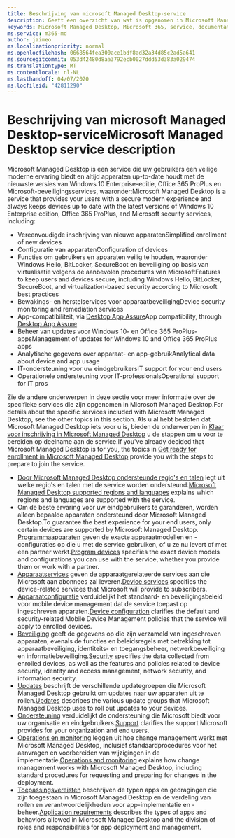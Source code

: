 ```yaml
---
title: Beschrijving van microsoft Managed Desktop-service
description: Geeft een overzicht van wat is opgenomen in Microsoft Managed Desktop als service
keywords: Microsoft Managed Desktop, Microsoft 365, service, documentatie
ms.service: m365-md
author: jaimeo
ms.localizationpriority: normal
ms.openlocfilehash: 0668564fea300ace1bdf8ad32a34d85c2ad5a641
ms.sourcegitcommit: 053d42480d8aa3792ecb0027ddd53d383a029474
ms.translationtype: MT
ms.contentlocale: nl-NL
ms.lasthandoff: 04/07/2020
ms.locfileid: "42811290"
---
```

# <a name="microsoft-managed-desktop-service-description"></a><span data-ttu-id="6590e-104">Beschrijving van microsoft Managed Desktop-service</span><span class="sxs-lookup"><span data-stu-id="6590e-104">Microsoft Managed Desktop service description</span></span>

<span data-ttu-id="6590e-105">Microsoft Managed Desktop is een service die uw gebruikers een veilige moderne ervaring biedt en altijd apparaten up-to-date houdt met de nieuwste versies van Windows 10 Enterprise-editie, Office 365 ProPlus en Microsoft-beveiligingsservices, waaronder:</span><span class="sxs-lookup"><span data-stu-id="6590e-105">Microsoft Managed Desktop is a service that provides your users with a secure modern experience and always keeps devices up to date with the latest versions of Windows 10 Enterprise edition, Office 365 ProPlus, and Microsoft security services, including:</span></span>

- <span data-ttu-id="6590e-106">Vereenvoudigde inschrijving van nieuwe apparaten</span><span class="sxs-lookup"><span data-stu-id="6590e-106">Simplified enrollment of new devices</span></span>
- <span data-ttu-id="6590e-107">Configuratie van apparaten</span><span class="sxs-lookup"><span data-stu-id="6590e-107">Configuration of devices</span></span>
- <span data-ttu-id="6590e-108">Functies om gebruikers en apparaten veilig te houden, waaronder Windows Hello, BitLocker, SecureBoot en beveiliging op basis van virtualisatie volgens de aanbevolen procedures van Microsoft</span><span class="sxs-lookup"><span data-stu-id="6590e-108">Features to keep users and devices secure, including Windows Hello, BitLocker, SecureBoot, and virtualization-based security according to Microsoft best practices</span></span>
- <span data-ttu-id="6590e-109">Bewakings- en herstelservices voor apparaatbeveiliging</span><span class="sxs-lookup"><span data-stu-id="6590e-109">Device security monitoring and remediation services</span></span>
- <span data-ttu-id="6590e-110">App-compatibiliteit, via [Desktop App Assure](https://docs.microsoft.com/fasttrack/win-10-desktop-app-assure)</span><span class="sxs-lookup"><span data-stu-id="6590e-110">App compatibility, through [Desktop App Assure](https://docs.microsoft.com/fasttrack/win-10-desktop-app-assure)</span></span>
- <span data-ttu-id="6590e-111">Beheer van updates voor Windows 10- en Office 365 ProPlus-apps</span><span class="sxs-lookup"><span data-stu-id="6590e-111">Management of updates for Windows 10 and Office 365 ProPlus apps</span></span>
- <span data-ttu-id="6590e-112">Analytische gegevens over apparaat- en app-gebruik</span><span class="sxs-lookup"><span data-stu-id="6590e-112">Analytical data about device and app usage</span></span>
- <span data-ttu-id="6590e-113">IT-ondersteuning voor uw eindgebruikers</span><span class="sxs-lookup"><span data-stu-id="6590e-113">IT support for your end users</span></span>
- <span data-ttu-id="6590e-114">Operationele ondersteuning voor IT-professionals</span><span class="sxs-lookup"><span data-stu-id="6590e-114">Operational support for IT pros</span></span>

<span data-ttu-id="6590e-115">Zie de andere onderwerpen in deze sectie voor meer informatie over de specifieke services die zijn opgenomen in Microsoft Managed Desktop.</span><span class="sxs-lookup"><span data-stu-id="6590e-115">For details about the specific services included with Microsoft Managed Desktop, see the other topics in this section.</span></span> <span data-ttu-id="6590e-116">Als u al hebt besloten dat Microsoft Managed Desktop iets voor u is, bieden de onderwerpen in [Klaar voor inschrijving in Microsoft Managed Desktop](https://docs.microsoft.com/microsoft-365/managed-desktop/get-ready/) u de stappen om u voor te bereiden op deelname aan de service.</span><span class="sxs-lookup"><span data-stu-id="6590e-116">If you've already decided that Microsoft Managed Desktop is for you, the topics in [Get ready for enrollment in Microsoft Managed Desktop](https://docs.microsoft.com/microsoft-365/managed-desktop/get-ready/) provide you with the steps to prepare to join the service.</span></span>

- <span data-ttu-id="6590e-117">[Door Microsoft Managed Desktop ondersteunde regio's en talen](regions-languages.md) legt uit welke regio's en talen met de service worden ondersteund.</span><span class="sxs-lookup"><span data-stu-id="6590e-117">[Microsoft Managed Desktop supported regions and languages](regions-languages.md) explains which regions and languages are supported with the service.</span></span>
- <span data-ttu-id="6590e-118">Om de beste ervaring voor uw eindgebruikers te garanderen, worden alleen bepaalde apparaten ondersteund door Microsoft Managed Desktop.</span><span class="sxs-lookup"><span data-stu-id="6590e-118">To guarantee the best experience for your end users, only certain devices are supported by Microsoft Managed Desktop.</span></span> <span data-ttu-id="6590e-119">[Programmaapparaten](device-list.md) geven de exacte apparaatmodellen en -configuraties op die u met de service gebruiken, of u ze nu levert of met een partner werkt.</span><span class="sxs-lookup"><span data-stu-id="6590e-119">[Program devices](device-list.md) specifies the exact device models and configurations you can use with the service, whether you provide them or work with a partner.</span></span>
- <span data-ttu-id="6590e-120">[Apparaatservices](device-services.md) geven de apparaatgerelateerde services aan die Microsoft aan abonnees zal leveren.</span><span class="sxs-lookup"><span data-stu-id="6590e-120">[Device services](device-services.md) specifies the device-related services that Microsoft will provide to subscribers.</span></span>
- <span data-ttu-id="6590e-121">[Apparaatconfiguratie](device-policies.md) verduidelijkt het standaard- en beveiligingsbeleid voor mobile device management dat de service toepast op ingeschreven apparaten.</span><span class="sxs-lookup"><span data-stu-id="6590e-121">[Device configuration](device-policies.md) clarifies the default and security-related Mobile Device Management policies that the service will apply to enrolled devices.</span></span>
- <span data-ttu-id="6590e-122">[Beveiliging](security.md) geeft de gegevens op die zijn verzameld van ingeschreven apparaten, evenals de functies en beleidsregels met betrekking tot apparaatbeveiliging, identiteits- en toegangsbeheer, netwerkbeveiliging en informatiebeveiliging.</span><span class="sxs-lookup"><span data-stu-id="6590e-122">[Security](security.md) specifies the data collected from enrolled devices, as well as the features and policies related to device security, identity and access management, network security, and information security.</span></span>
- <span data-ttu-id="6590e-123">[Updates](updates.md) beschrijft de verschillende updategroepen die Microsoft Managed Desktop gebruikt om updates naar uw apparaten uit te rollen.</span><span class="sxs-lookup"><span data-stu-id="6590e-123">[Updates](updates.md) describes the various update groups that Microsoft Managed Desktop uses to roll out updates to your devices.</span></span>
- <span data-ttu-id="6590e-124">[Ondersteuning](support.md) verduidelijkt de ondersteuning die Microsoft biedt voor uw organisatie en eindgebruikers.</span><span class="sxs-lookup"><span data-stu-id="6590e-124">[Support](support.md) clarifies the support Microsoft provides for your organization and end users.</span></span>
- <span data-ttu-id="6590e-125">[Operations en monitoring](operations-and-monitoring.md) leggen uit hoe change management werkt met Microsoft Managed Desktop, inclusief standaardprocedures voor het aanvragen en voorbereiden van wijzigingen in de implementatie.</span><span class="sxs-lookup"><span data-stu-id="6590e-125">[Operations and monitoring](operations-and-monitoring.md) explains how change management works with Microsoft Managed Desktop, including standard procedures for requesting and preparing for changes in the deployment.</span></span>
- <span data-ttu-id="6590e-126">[Toepassingsvereisten](mmd-app-requirements.md) beschrijven de typen apps en gedragingen die zijn toegestaan in Microsoft Managed Desktop en de verdeling van rollen en verantwoordelijkheden voor app-implementatie en -beheer.</span><span class="sxs-lookup"><span data-stu-id="6590e-126">[Application requirements](mmd-app-requirements.md) describes the types of apps and behaviors allowed in Microsoft Managed Desktop and the division of roles and responsibilities for app deployment and management.</span></span>
